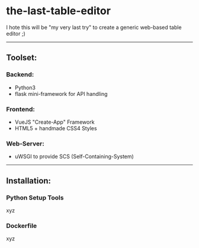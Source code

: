 # the-last-table-editor
I hote this will be "my very last try" to create a generic web-based table editor ;)

------------------------------------------------------------------------------------------

## Toolset:

### Backend:
- Python3  
- flask mini-framework for API handling

### Frontend:
- VueJS "Create-App" Framework
- HTML5 + handmade CSS4 Styles

### Web-Server:
- uWSGI to provide SCS (Self-Containing-System)

------------------------------------------------------------------------------------------

## Installation:
### Python Setup Tools
xyz
### Dockerfile
xyz

